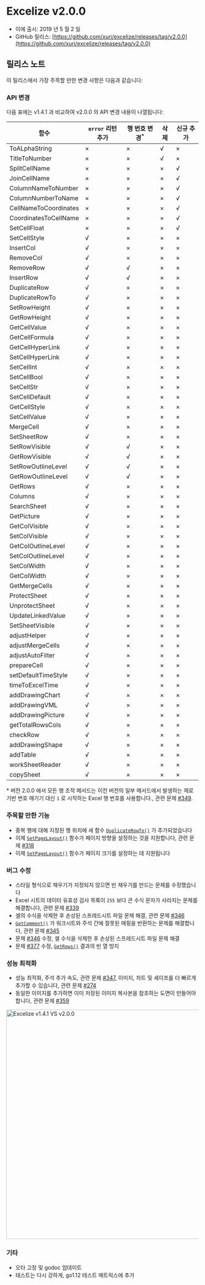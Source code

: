 # Excelize v2.0.0

* 이에 출시: 2019 년 5 월 2 일
* GitHub 릴리스: [https://github.com/xuri/excelize/releases/tag/v2.0.0](https://github.com/xuri/excelize/releases/tag/v2.0.0)

## 릴리스 노트

이 릴리스에서 가장 주목할 만한 변경 사항은 다음과 같습니다:

### API 변경

다음 표에는 v1.4.1 과 비교하여 v2.0.0 의 API 변경 내용이 나열됩니다:

|함수|`error` 리턴 추가|행 번호 변경<sup>\*</sup>|삭제|신규 추가|
|---|---|---|---|---|
|ToALphaString|&times;|&times;|&radic;|&times;|
|TitleToNumber|&times;|&times;|&radic;|&times;|
|SplitCellName|&times;|&times;|&times;|&radic;|
|JoinCellName|&times;|&times;|&times;|&radic;|
|ColumnNameToNumber|&times;|&times;|&times;|&radic;|
|ColumnNumberToName|&times;|&times;|&times;|&radic;|
|CellNameToCoordinates|&times;|&times;|&times;|&radic;|
|CoordinatesToCellName|&times;|&times;|&times;|&radic;|
|SetCellFloat|&times;|&times;|&times;|&radic;|
|SetCellStyle|&radic;|&times;|&times;|&times;|
|InsertCol|&radic;|&times;|&times;|&times;|
|RemoveCol|&radic;|&times;|&times;|&times;|
|RemoveRow|&radic;|&radic;|&times;|&times;|
|InsertRow|&radic;|&radic;|&times;|&times;|
|DuplicateRow|&radic;|&times;|&times;|&times;|
|DuplicateRowTo|&radic;|&times;|&times;|&times;|
|SetRowHeight|&radic;|&times;|&times;|&times;|
|GetRowHeight|&radic;|&times;|&times;|&times;|
|GetCellValue|&radic;|&times;|&times;|&times;|
|GetCellFormula|&radic;|&times;|&times;|&times;|
|GetCellHyperLink|&radic;|&times;|&times;|&times;|
|SetCellHyperLink|&radic;|&times;|&times;|&times;|
|SetCellInt|&radic;|&times;|&times;|&times;|
|SetCellBool|&radic;|&times;|&times;|&times;|
|SetCellStr|&radic;|&times;|&times;|&times;|
|SetCellDefault|&radic;|&times;|&times;|&times;|
|GetCellStyle|&radic;|&times;|&times;|&times;|
|SetCellValue|&radic;|&times;|&times;|&times;|
|MergeCell|&radic;|&times;|&times;|&times;|
|SetSheetRow|&radic;|&times;|&times;|&times;|
|SetRowVisible|&radic;|&radic;|&times;|&times;|
|GetRowVisible|&radic;|&radic;|&times;|&times;|
|SetRowOutlineLevel|&radic;|&radic;|&times;|&times;|
|GetRowOutlineLevel|&radic;|&radic;|&times;|&times;|
|GetRows|&radic;|&times;|&times;|&times;|
|Columns|&radic;|&times;|&times;|&times;|
|SearchSheet|&radic;|&times;|&times;|&times;|
|GetPicture|&radic;|&times;|&times;|&times;|
|GetColVisible|&radic;|&times;|&times;|&times;|
|SetColVisible|&radic;|&times;|&times;|&times;|
|GetColOutlineLevel|&radic;|&times;|&times;|&times;|
|SetColOutlineLevel|&radic;|&times;|&times;|&times;|
|SetColWidth|&radic;|&times;|&times;|&times;|
|GetColWidth|&radic;|&times;|&times;|&times;|
|GetMergeCells|&radic;|&times;|&times;|&times;|
|ProtectSheet|&radic;|&times;|&times;|&times;|
|UnprotectSheet|&radic;|&times;|&times;|&times;|
|UpdateLinkedValue|&radic;|&times;|&times;|&times;|
|SetSheetVisible|&radic;|&times;|&times;|&times;|
|adjustHelper|&radic;|&times;|&times;|&times;|
|adjustMergeCells|&radic;|&times;|&times;|&times;|
|adjustAutoFilter|&radic;|&times;|&times;|&times;|
|prepareCell|&radic;|&times;|&times;|&times;|
|setDefaultTimeStyle|&radic;|&times;|&times;|&times;|
|timeToExcelTime|&radic;|&times;|&times;|&times;|
|addDrawingChart|&radic;|&times;|&times;|&times;|
|addDrawingVML|&radic;|&times;|&times;|&times;|
|addDrawingPicture|&radic;|&times;|&times;|&times;|
|getTotalRowsCols|&radic;|&times;|&times;|&times;|
|checkRow|&radic;|&times;|&times;|&times;|
|addDrawingShape|&radic;|&times;|&times;|&times;|
|addTable|&radic;|&times;|&times;|&times;|
|workSheetReader|&radic;|&times;|&times;|&times;|
|copySheet|&radic;|&times;|&times;|&times;|

\* 버전 2.0.0 에서 모든 행 조작 메서드는 이전 버전의 일부 메서드에서 발생하는 제로 기반 번호 매기기 대신 `1` 로 시작하는 Excel 행 번호를 사용합니다., 관련 문제 [#349](https://github.com/xuri/excelize/issues/349).

### 주목할 만한 기능

* 중복 행에 대해 지정된 행 위치에 새 함수 [`DuplicateRowTo()`](https://pkg.go.dev/github.com/xuri/excelize/v2@v2.0.0#File.WriteTo) 가 추가되었습니다
* 이제 [`SetPageLayout()`](https://pkg.go.dev/github.com/xuri/excelize/v2@v2.0.0#File.SetPageLayout) 함수가 페이지 방향을 설정하는 것을 지원합니다, 관련 문제 [#318](https://github.com/xuri/excelize/issues/318)
* 이제 [`SetPageLayout()`](https://pkg.go.dev/github.com/xuri/excelize/v2@v2.0.0#File.SetPageLayout) 함수가 페이지 크기를 설정하는 데 지원됩니다

### 버그 수정

* 스타일 형식으로 채우기가 지정되지 않으면 빈 채우기를 만드는 문제를 수정했습니다
* Excel 시트의 데이터 유효성 검사 목록이 `255` 보다 큰 수식 문자가 사라지는 문제를 해결합니다, 관련 문제 [#339](https://github.com/xuri/excelize/issues/339)
* 셀의 수식을 삭제한 후 손상된 스프레드시트 파일 문제 해결, 관련 문제 [#346](https://github.com/xuri/excelize/issues/346)
* [`GetComment()`](https://pkg.go.dev/github.com/xuri/excelize/v2@v2.0.0#File.GetComment) 가 워크시트와 주석 간에 잘못된 매핑을 반환하는 문제를 해결합니다, 관련 문제 [#345](https://github.com/xuri/excelize/issues/345)
* 문제 [#346](https://github.com/xuri/excelize/issues/346) 수정, 셀 수식을 삭제한 후 손상된 스프레드시트 파일 문제 해결
* 문제 [#377](https://github.com/xuri/excelize/issues/377) 수정, [`GetRows()`](https://pkg.go.dev/github.com/xuri/excelize/v2@v2.0.0#File.GetRows) 결과의 빈 열 방지

### 성능 최적화

* 성능 최적화, 주석 추가 속도, 관련 문제 [#347](https://github.com/xuri/excelize/issues/347), 이미지, 차트 및 셰이프를 더 빠르게 추가할 수 있습니다, 관련 문제 [#274](https://github.com/xuri/excelize/issues/274)
* 동일한 이미지를 추가하면 이미 저장된 이미지 복사본을 참조하는 도면이 만들어야 합니다, 관련 문제 [#359](https://github.com/xuri/excelize/issues/359)

<img src="https://user-images.githubusercontent.com/2809468/56576273-7e7f1d80-65fa-11e9-8b47-7b171c5e67e3.png" width="600" alt="Excelize v1.4.1 VS v2.0.0">

### 기타

* 오타 고정 및 godoc 업데이트
* 테스트는 다시 강하게, go1.12 테스트 매트릭스에 추가
